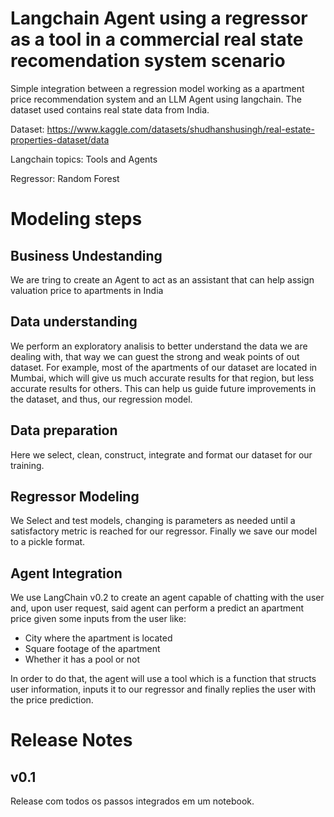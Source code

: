 # Langchain Agent using a regressor as a tool in a commercial real state recomendation system scenario

Simple integration between a regression model working as a apartment price recommendation system and an LLM Agent using langchain. The dataset used contains real state data from India.

Dataset: https://www.kaggle.com/datasets/shudhanshusingh/real-estate-properties-dataset/data

Langchain topics: Tools and Agents

Regressor: Random Forest

# Modeling steps

## Business Undestanding

We are tring to create an Agent to act as an assistant that can help assign valuation price to apartments in India

## Data understanding

We perform an exploratory analisis to better understand the data we are dealing with, that way we can guest the strong and weak points of out dataset. For example, most of the apartments of our dataset are located in Mumbai, which will give us much accurate results for that region, but less accurate results for others. This can help us guide future improvements in the dataset, and thus, our regression model.

## Data preparation

Here we select, clean, construct, integrate and format our dataset for our training.

## Regressor Modeling

We Select and test models, changing is parameters as needed until a satisfactory metric is reached for our regressor. Finally we save our model to a pickle format. 

## Agent Integration

We use LangChain v0.2 to create an agent capable of chatting with the user and, upon user request, said agent can perform a predict an apartment price given some inputs from the user like:

- City where the apartment is located
- Square footage of the apartment
- Whether it has a pool or not 

In order to do that, the agent will use a tool which is a function that structs user information, inputs it to our regressor and finally replies the user with the price prediction.



# Release Notes

## v0.1

Release com todos os passos integrados em um notebook.






